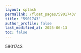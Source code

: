 ```yaml
---
layout: splash
permalink: /float_pages/5901743/
title: "5901743"
author_profile: false
last_modified_at: 2025-06-13
toc: false
---
```

 
5901743
